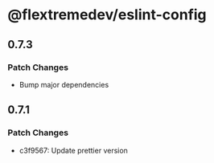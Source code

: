 # @flextremedev/eslint-config

## 0.7.3

### Patch Changes

- Bump major dependencies

## 0.7.1

### Patch Changes

- c3f9567: Update prettier version
